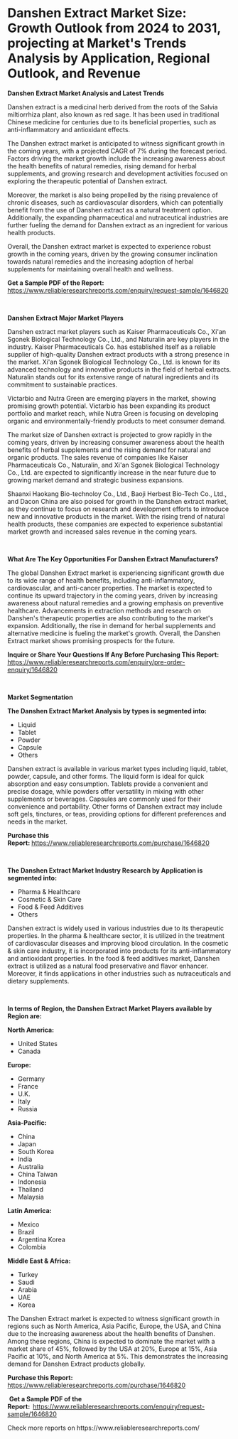 <p><h1>Danshen Extract Market Size: Growth Outlook from 2024 to 2031, projecting at Market's Trends Analysis by Application, Regional Outlook, and Revenue</h1></p><p><strong>Danshen Extract Market Analysis and Latest Trends</strong></p>
<p><p>Danshen extract is a medicinal herb derived from the roots of the Salvia miltiorrhiza plant, also known as red sage. It has been used in traditional Chinese medicine for centuries due to its beneficial properties, such as anti-inflammatory and antioxidant effects.</p><p>The Danshen extract market is anticipated to witness significant growth in the coming years, with a projected CAGR of 7% during the forecast period. Factors driving the market growth include the increasing awareness about the health benefits of natural remedies, rising demand for herbal supplements, and growing research and development activities focused on exploring the therapeutic potential of Danshen extract.</p><p>Moreover, the market is also being propelled by the rising prevalence of chronic diseases, such as cardiovascular disorders, which can potentially benefit from the use of Danshen extract as a natural treatment option. Additionally, the expanding pharmaceutical and nutraceutical industries are further fueling the demand for Danshen extract as an ingredient for various health products.</p><p>Overall, the Danshen extract market is expected to experience robust growth in the coming years, driven by the growing consumer inclination towards natural remedies and the increasing adoption of herbal supplements for maintaining overall health and wellness.</p></p>
<p><strong>Get a Sample PDF of the Report:&nbsp;</strong> <a href="https://www.reliableresearchreports.com/enquiry/request-sample/1646820">https://www.reliableresearchreports.com/enquiry/request-sample/1646820</a></p>
<p>&nbsp;</p>
<p><strong>Danshen Extract Major Market Players</strong></p>
<p><p>Danshen extract market players such as Kaiser Pharmaceuticals Co., Xi'an Sgonek Biological Technology Co., Ltd., and Naturalin are key players in the industry. Kaiser Pharmaceuticals Co. has established itself as a reliable supplier of high-quality Danshen extract products with a strong presence in the market. Xi'an Sgonek Biological Technology Co., Ltd. is known for its advanced technology and innovative products in the field of herbal extracts. Naturalin stands out for its extensive range of natural ingredients and its commitment to sustainable practices.</p><p>Victarbio and Nutra Green are emerging players in the market, showing promising growth potential. Victarbio has been expanding its product portfolio and market reach, while Nutra Green is focusing on developing organic and environmentally-friendly products to meet consumer demand.</p><p>The market size of Danshen extract is projected to grow rapidly in the coming years, driven by increasing consumer awareness about the health benefits of herbal supplements and the rising demand for natural and organic products. The sales revenue of companies like Kaiser Pharmaceuticals Co., Naturalin, and Xi'an Sgonek Biological Technology Co., Ltd. are expected to significantly increase in the near future due to growing market demand and strategic business expansions.</p><p>Shaanxi Haokang Bio-technoloy Co., Ltd., Baoji Herbest Bio-Tech Co., Ltd., and Dacon China are also poised for growth in the Danshen extract market, as they continue to focus on research and development efforts to introduce new and innovative products in the market. With the rising trend of natural health products, these companies are expected to experience substantial market growth and increased sales revenue in the coming years.</p></p>
<p>&nbsp;</p>
<p><strong>What Are The Key Opportunities For Danshen Extract Manufacturers?</strong></p>
<p><p>The global Danshen Extract market is experiencing significant growth due to its wide range of health benefits, including anti-inflammatory, cardiovascular, and anti-cancer properties. The market is expected to continue its upward trajectory in the coming years, driven by increasing awareness about natural remedies and a growing emphasis on preventive healthcare. Advancements in extraction methods and research on Danshen's therapeutic properties are also contributing to the market's expansion. Additionally, the rise in demand for herbal supplements and alternative medicine is fueling the market's growth. Overall, the Danshen Extract market shows promising prospects for the future.</p></p>
<p><strong>Inquire or Share Your Questions If Any Before Purchasing This Report:</strong> <a href="https://www.reliableresearchreports.com/enquiry/pre-order-enquiry/1646820">https://www.reliableresearchreports.com/enquiry/pre-order-enquiry/1646820</a></p>
<p>&nbsp;</p>
<p><strong>Market Segmentation</strong></p>
<p><strong>The Danshen Extract Market Analysis by types is segmented into:</strong></p>
<p><ul><li>Liquid</li><li>Tablet</li><li>Powder</li><li>Capsule</li><li>Others</li></ul></p>
<p><p>Danshen extract is available in various market types including liquid, tablet, powder, capsule, and other forms. The liquid form is ideal for quick absorption and easy consumption. Tablets provide a convenient and precise dosage, while powders offer versatility in mixing with other supplements or beverages. Capsules are commonly used for their convenience and portability. Other forms of Danshen extract may include soft gels, tinctures, or teas, providing options for different preferences and needs in the market.</p></p>
<p><strong>Purchase this Report:&nbsp;</strong><a href="https://www.reliableresearchreports.com/purchase/1646820">https://www.reliableresearchreports.com/purchase/1646820</a></p>
<p>&nbsp;</p>
<p><strong>The Danshen Extract Market Industry Research by Application is segmented into:</strong></p>
<p><ul><li>Pharma & Healthcare</li><li>Cosmetic & Skin Care</li><li>Food & Feed Additives</li><li>Others</li></ul></p>
<p><p>Danshen extract is widely used in various industries due to its therapeutic properties. In the pharma & healthcare sector, it is utilized in the treatment of cardiovascular diseases and improving blood circulation. In the cosmetic & skin care industry, it is incorporated into products for its anti-inflammatory and antioxidant properties. In the food & feed additives market, Danshen extract is utilized as a natural food preservative and flavor enhancer. Moreover, it finds applications in other industries such as nutraceuticals and dietary supplements.</p></p>
<p>&nbsp;</p>
<p><strong>In terms of Region, the Danshen Extract Market Players available by Region are:</strong></p>
<p>
    <p> <strong> North America: </strong>
        <ul>
            <li>United States</li>
            <li>Canada</li>
        </ul>
        </p> 
    <p> <strong> Europe: </strong>
        <ul>
            <li>Germany</li>
            <li>France</li>
            <li>U.K.</li>
            <li>Italy</li>
            <li>Russia</li>
        </ul>
        </p> 
    <p> <strong> Asia-Pacific: </strong>
        <ul>
            <li>China</li>
            <li>Japan</li>
            <li>South Korea</li>
            <li>India</li>
            <li>Australia</li>
            <li>China Taiwan</li>
            <li>Indonesia</li>
            <li>Thailand</li>
            <li>Malaysia</li>
        </ul>
        </p> 
    <p> <strong> Latin America: </strong>
        <ul>
            <li>Mexico</li>
            <li>Brazil</li>
            <li>Argentina Korea</li>
            <li>Colombia</li>
        </ul>
        </p> 
    <p> <strong> Middle East & Africa: </strong>
        <ul>
            <li>Turkey</li>
            <li>Saudi</li>
            <li>Arabia</li>
            <li>UAE</li>
            <li>Korea</li>
        </ul>
    </p>
    </p>
<p><p>The Danshen Extract market is expected to witness significant growth in regions such as North America, Asia Pacific, Europe, the USA, and China due to the increasing awareness about the health benefits of Danshen. Among these regions, China is expected to dominate the market with a market share of 45%, followed by the USA at 20%, Europe at 15%, Asia Pacific at 10%, and North America at 5%. This demonstrates the increasing demand for Danshen Extract products globally.</p></p>
<p><strong>Purchase this Report: </strong><a href="https://www.reliableresearchreports.com/purchase/1646820">https://www.reliableresearchreports.com/purchase/1646820</a></p>
<p>&nbsp;<strong>Get a Sample PDF of the Report:&nbsp;&nbsp;</strong><a href="https://www.reliableresearchreports.com/enquiry/request-sample/1646820">https://www.reliableresearchreports.com/enquiry/request-sample/1646820</a></p>
<p><strong></strong></p>
<p>Check more reports on https://www.reliableresearchreports.com/</p>